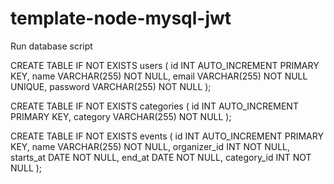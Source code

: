 # template-node-mysql-jwt
Run database script 

CREATE TABLE IF NOT EXISTS users (
  id INT AUTO_INCREMENT PRIMARY KEY,
  name VARCHAR(255) NOT NULL,
  email VARCHAR(255) NOT NULL UNIQUE,
  password VARCHAR(255) NOT NULL
);

CREATE TABLE IF NOT EXISTS categories (
  id INT AUTO_INCREMENT PRIMARY KEY,
  category VARCHAR(255) NOT NULL
);

CREATE TABLE IF NOT EXISTS events (
  id INT AUTO_INCREMENT PRIMARY KEY,
  name VARCHAR(255) NOT NULL,
  organizer_id INT NOT NULL,
  starts_at DATE NOT NULL,
  end_at DATE NOT NULL,
  category_id INT NOT NULL
);